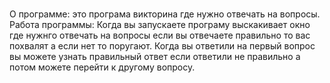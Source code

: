 # 
О программе:
это програма викторина где нужно отвечать на вопросы.
Работа программы:
Когда вы запускаете програму выскакивает окно где нужнго отвечать на вопросы если вы отвечаете правильно то вас похвалят а если нет то поругают.
Когда вы ответили на первый вопрос вы можете узнать правильный ответ если ответили не правильно а потом можете перейти к другому вопросу.
